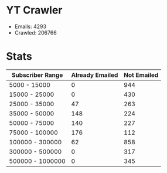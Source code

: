 # YT Crawler
- Emails: 4293
- Crawled: 206766

# Stats
| Subscriber Range  | Already Emailed | Not Emailed |
|-------|-------|-------|
| 5000 - 15000 | 0 | 944 |
| 15000 - 25000 | 0 | 430 |
| 25000 - 35000 | 47 | 263 |
| 35000 - 50000 | 148 | 224 |
| 50000 - 75000 | 140 | 227 |
| 75000 - 100000 | 176 | 112 |
| 100000 - 300000 | 62 | 858 |
| 300000 - 500000 | 0 | 317 |
| 500000 - 1000000 | 0 | 345 |
